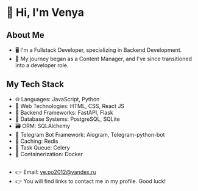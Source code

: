 # 👋 Hi, I'm Venya

## About Me

- 🖥️ I'm a Fullstack Developer, specializing in Backend Development.
- 🔄 My journey began as a Content Manager, and I've since transitioned into a developer role.

## My Tech Stack

- 🌐 Languages: JavaScript, Python
- 🎨 Web Technologies: HTML, CSS, React JS
- 🚀 Backend Frameworks: FastAPI, Flask
- 🐘 Database Systems: PostgreSQL, SQLite
- 🗃️ ORM: SQLAlchemy
- 🤖 Telegram Bot Framework: Aiogram, Telegram-python-bot
- 🔄 Caching: Redis
- 🎈 Task Queue: Celery
- 🐳 Containerization: Docker

##

- 👉 Email: ve.po2012@yandex.ru
- 👉 You will find links to contact me in my profile. Good luck!

